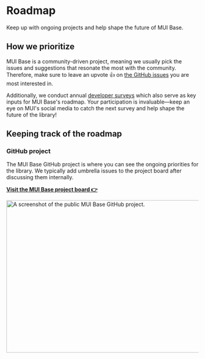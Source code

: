 # Roadmap

<p class="description">Keep up with ongoing projects and help shape the future of MUI Base.</p>

## How we prioritize

MUI Base is a community-driven project, meaning we usually pick the issues and suggestions that resonate the most with the community.
Therefore, make sure to leave an upvote 👍 on [the GitHub issues](https://github.com/mui/base-ui/issues) you are most interested in.

Additionally, we conduct annual [developer surveys](/blog/?tags=Developer+survey/) which also serve as key inputs for MUI Base's roadmap.
Your participation is invaluable—keep an eye on MUI's social media to catch the next survey and help shape the future of the library!

## Keeping track of the roadmap

### GitHub project

The MUI Base GitHub project is where you can see the ongoing priorities for the library.
We typically add umbrella issues to the project board after discussing them internally.

**[Visit the MUI Base project board 👉](https://github.com/orgs/mui/projects/1/views/13)**

<img src="/static/base-ui/roadmap/github-roadmap.png" style="width: 814px;" alt="A screenshot of the public MUI Base GitHub project." width="1628" height="400" />
